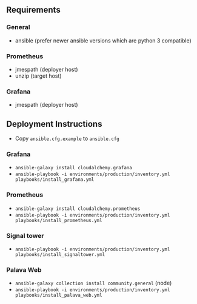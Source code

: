 ## Requirements

### General
- ansible (prefer newer ansible versions which are python 3 compatible)

### Prometheus
- jmespath (deployer host)
- unzip (target host)

### Grafana
- jmespath (deployer host)

## Deployment Instructions

- Copy `ansible.cfg.example` to `ansible.cfg`

### Grafana
- `ansible-galaxy install cloudalchemy.grafana`
- `ansible-playbook -i environments/production/inventory.yml playbooks/install_grafana.yml`

### Prometheus
- `ansible-galaxy install cloudalchemy.prometheus`
- `ansible-playbook -i environments/production/inventory.yml playbooks/install_prometheus.yml`

### Signal tower
- `ansible-playbook -i environments/production/inventory.yml playbooks/install_signaltower.yml`

### Palava Web
- `ansible-galaxy collection install community.general` (node)
- `ansible-playbook -i environments/production/inventory.yml playbooks/install_palava_web.yml`